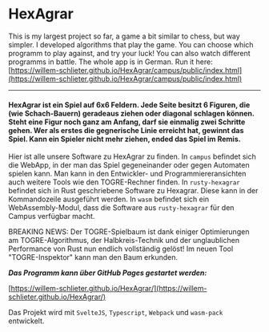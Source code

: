 # HexAgrar

This is my largest project so far, a game a bit similar to chess, but way simpler. I developed algorithms that play the game. You can choose which programm to play against, and try your luck! You can also watch different programms in battle. The whole app is in German. Run it here: [https://willem-schlieter.github.io/HexAgrar/campus/public/index.html](https://willem-schlieter.github.io/HexAgrar/campus/public/index.html)

---

#### HexAgrar ist ein Spiel auf 6x6 Feldern. Jede Seite besitzt 6 Figuren, die (wie Schach-Bauern) geradeaus ziehen oder diagonal schlagen können. Steht eine Figur noch ganz am Anfang, darf sie einmalig zwei Schritte gehen. Wer als erstes die gegnerische Linie erreicht hat, gewinnt das Spiel. Kann ein Spieler nicht mehr ziehen, ended das Spiel im Remis.

Hier ist alle unsere Software zu HexAgrar zu finden.
In `campus` befindet sich die WebApp, in der man das Spiel gegeneinander oder gegen Automaten spielen kann. Man kann in den Entwickler- und Programmiereransichten auch weitere Tools wie den TOGRE-Rechner finden.
In `rusty-hexagrar` befindet sich in Rust geschriebene Software zu Hexagrar. Diese kann in der Kommandozeile ausgeführt werden.
In `wasm` befindet sich ein WebAssembly-Modul, dass die Software aus `rusty-hexagrar` für den Campus verfügbar macht.

BREAKING NEWS: Der TOGRE-Spielbaum ist dank einiger Optimierungen am TOGRE-Algorithmus, der Halbkreis-Technik und der unglaublichen Performance von Rust nun endlich vollständig gelöst! Im neuen Tool "TOGRE-Inspektor" kann man den Baum erkunden.

***Das Programm kann über GitHub Pages gestartet werden:***

[https://willem-schlieter.github.io/HexAgrar/](https://willem-schlieter.github.io/HexAgrar/)

Das Projekt wird mit `SvelteJS`, `Typescript`, `Webpack` und `wasm-pack` entwickelt.
